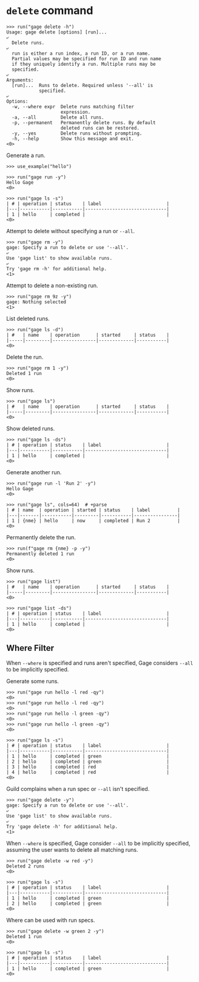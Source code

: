 # `delete` command

    >>> run("gage delete -h")
    Usage: gage delete [options] [run]...
    ⤶
      Delete runs.
    ⤶
      run is either a run index, a run ID, or a run name.
      Partial values may be specified for run ID and run name
      if they uniquely identify a run. Multiple runs may be
      specified.
    ⤶
    Arguments:
      [run]...  Runs to delete. Required unless '--all' is
                specified.
    ⤶
    Options:
      -w, --where expr  Delete runs matching filter
                        expression.
      -a, --all         Delete all runs.
      -p, --permanent   Permanently delete runs. By default
                        deleted runs can be restored.
      -y, --yes         Delete runs without prompting.
      -h, --help        Show this message and exit.
    <0>

Generate a run.

    >>> use_example("hello")

    >>> run("gage run -y")
    Hello Gage
    <0>

    >>> run("gage ls -s")
    | # | operation | status    | label                        |
    |---|-----------|-----------|------------------------------|
    | 1 | hello     | completed |                              |
    <0>

Attempt to delete without specifying a run or `--all`.

    >>> run("gage rm -y")
    gage: Specify a run to delete or use '--all'.
    ⤶
    Use 'gage list' to show available runs.
    ⤶
    Try 'gage rm -h' for additional help.
    <1>

Attempt to delete a non-existing run.

    >>> run("gage rm 9z -y")
    gage: Nothing selected
    <1>

List deleted runs.

    >>> run("gage ls -d")
    | #   | name    | operation      | started     | status    |
    |-----|---------|----------------|-------------|-----------|
    <0>

Delete the run.

    >>> run("gage rm 1 -y")
    Deleted 1 run
    <0>

Show runs.

    >>> run("gage ls")
    | #   | name    | operation      | started     | status    |
    |-----|---------|----------------|-------------|-----------|
    <0>

Show deleted runs.

    >>> run("gage ls -ds")
    | # | operation | status    | label                        |
    |---|-----------|-----------|------------------------------|
    | 1 | hello     | completed |                              |
    <0>

Generate another run.

    >>> run("gage run -l 'Run 2' -y")
    Hello Gage
    <0>

    >>> run("gage ls", cols=64)  # +parse
    | # | name  | operation | started | status    | label          |
    |---|-------|-----------|---------|-----------|----------------|
    | 1 | {nme} | hello     | now     | completed | Run 2          |
    <0>

Permanently delete the run.

    >>> run(f"gage rm {nme} -p -y")
    Permanently deleted 1 run
    <0>

Show runs.

    >>> run("gage list")
    | #   | name    | operation      | started     | status    |
    |-----|---------|----------------|-------------|-----------|
    <0>

    >>> run("gage list -ds")
    | # | operation | status    | label                        |
    |---|-----------|-----------|------------------------------|
    | 1 | hello     | completed |                              |
    <0>

## Where Filter

When `--where` is specified and runs aren't specified, Gage considers
`--all` to be implicitly specified.

Generate some runs.

    >>> run("gage run hello -l red -qy")
    <0>
    >>> run("gage run hello -l red -qy")
    <0>
    >>> run("gage run hello -l green -qy")
    <0>
    >>> run("gage run hello -l green -qy")
    <0>

    >>> run("gage ls -s")
    | # | operation | status    | label                        |
    |---|-----------|-----------|------------------------------|
    | 1 | hello     | completed | green                        |
    | 2 | hello     | completed | green                        |
    | 3 | hello     | completed | red                          |
    | 4 | hello     | completed | red                          |
    <0>

Guild complains when a run spec or `--all` isn't specified.

    >>> run("gage delete -y")
    gage: Specify a run to delete or use '--all'.
    ⤶
    Use 'gage list' to show available runs.
    ⤶
    Try 'gage delete -h' for additional help.
    <1>

When `--where` is specified, Gage consider `--all` to be implicitly
specified, assuming the user wants to delete all matching runs.

    >>> run("gage delete -w red -y")
    Deleted 2 runs
    <0>

    >>> run("gage ls -s")
    | # | operation | status    | label                        |
    |---|-----------|-----------|------------------------------|
    | 1 | hello     | completed | green                        |
    | 2 | hello     | completed | green                        |
    <0>

Where can be used with run specs.

    >>> run("gage delete -w green 2 -y")
    Deleted 1 run
    <0>

    >>> run("gage ls -s")
    | # | operation | status    | label                        |
    |---|-----------|-----------|------------------------------|
    | 1 | hello     | completed | green                        |
    <0>
